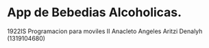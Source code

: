 
# App de Bebedias Alcoholicas.
1922IS
Programacion para moviles II
Anacleto Angeles Aritzi Denalyh (1319104680)
